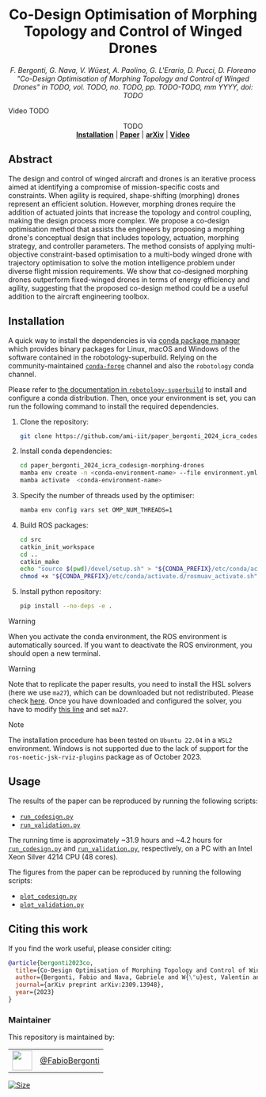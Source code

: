 <h1 align="center">
Co-Design Optimisation of Morphing Topology and Control of Winged Drones
</h1>


<div align="center">


_F. Bergonti, G. Nava, V. Wüest, A. Paolino, G. L'Erario, D. Pucci, D. Floreano "Co-Design Optimisation of Morphing Topology and Control of Winged Drones" in 
TODO, vol. TODO, no. TODO, pp. TODO-TODO, mm YYYY, doi: TODO_

</div>

<p align="center">

Video TODO

</p>

<div align="center">
  TODO
</div>

<div align="center">
  <a href="#installation"><b>Installation</b></a> |
  <a href="TODO"><b>Paper</b></a> |
  <a href="https://arxiv.org/abs/2309.13948"><b>arXiv</b></a> |
  <a href="TODO"><b>Video</b></a>
</div>

## Abstract

The design and control of winged aircraft and drones is an iterative process aimed at identifying a compromise of mission-specific costs and constraints. When agility is required, shape-shifting (morphing) drones represent an efficient solution. However, morphing drones require the addition of actuated joints that increase the topology and control coupling, making the design process more complex. We propose a co-design optimisation method that assists the engineers by proposing a morphing drone's conceptual design that includes topology, actuation, morphing strategy, and controller parameters. The method consists of applying multi-objective constraint-based optimisation to a multi-body winged drone with trajectory optimisation to solve the motion intelligence problem under diverse flight mission requirements. We show that co-designed morphing drones outperform fixed-winged drones in terms of energy efficiency and agility, suggesting that the proposed co-design method could be a useful addition to the aircraft engineering toolbox.

## Installation

A quick way to install the dependencies is via [conda package manager](https://docs.conda.io) which provides binary packages for Linux, macOS and Windows of the software contained in the robotology-superbuild. Relying on the community-maintained [`conda-forge`](https://conda-forge.org/) channel and also the `robotology` conda channel.

Please refer to [the documentation in `robotology-superbuild`](https://github.com/robotology/robotology-superbuild/blob/master/doc/conda-forge.md) to install and configure a conda distribution. Then, once your environment is set, you can run the following command to install the required dependencies.

1. Clone the repository:
    ```sh
    git clone https://github.com/ami-iit/paper_bergonti_2024_icra_codesign-morphing-drones.git
    ```
2. Install conda dependencies:
    ```sh
    cd paper_bergonti_2024_icra_codesign-morphing-drones
    mamba env create -n <conda-environment-name> --file environment.yml
    mamba activate  <conda-environment-name>
    ```
3. Specify the number of threads used by the optimiser:
   ```sh
   mamba env config vars set OMP_NUM_THREADS=1
   ```
4. Build ROS packages:
    ```sh
    cd src
    catkin_init_workspace
    cd ..
    catkin_make
    echo "source $(pwd)/devel/setup.sh" > "${CONDA_PREFIX}/etc/conda/activate.d/rosmuav_activate.sh"
    chmod +x "${CONDA_PREFIX}/etc/conda/activate.d/rosmuav_activate.sh"
    ```
5. Install python repository:
    ```sh
    pip install --no-deps -e .
    ```

> [!WARNING]
> When you activate the conda environment, the ROS environment is automatically sourced. If you want to deactivate the ROS environment, you should open a new terminal.

> [!WARNING]
> Note that to replicate the paper results, you need to install the HSL solvers (here we use `ma27`), which can be downloaded but not redistributed. Please check [here](https://licences.stfc.ac.uk/product/coin-hsl). Once you have downloaded and configured the solver, you have to modify [this line](TODO) and set `ma27`.

> [!NOTE]
> The installation procedure has been tested on `Ubuntu 22.04` in a `WSL2` environment. Windows is not supported due to the lack of support for the `ros-noetic-jsk-rviz-plugins` package as of October 2023.

## Usage

The results of the paper can be reproduced by running the following scripts:
- [`run_codesign.py`](src/run_codesign.py)
- [`run_validation.py`](src/run_validation.py)

The running time is approximately ~31.9 hours and ~4.2 hours for [`run_codesign.py`](src/run_codesign.py) and [`run_validation.py`](src/run_validation.py), respectively, on a PC with an Intel Xeon Silver 4214 CPU (48 cores).

The figures from the paper can be reproduced by running the following scripts:
- [`plot_codesign.py`](src/plot_codesign.py)
- [`plot_validation.py`](src/plot_validation.py)

## Citing this work

If you find the work useful, please consider citing:

```bibtex
@article{bergonti2023co,
  title={Co-Design Optimisation of Morphing Topology and Control of Winged Drones},
  author={Bergonti, Fabio and Nava, Gabriele and W{\"u}est, Valentin and Paolino, Antonello and L'Erario, Giuseppe and Pucci, Daniele and Floreano, Dario},
  journal={arXiv preprint arXiv:2309.13948},
  year={2023}
}
```

### Maintainer

This repository is maintained by:

| | |
|:---:|:---:|
| [<img src="https://github.com/FabioBergonti.png" width="40">](https://github.com/FabioBergonti) | [@FabioBergonti](https://github.com/FabioBergonti) |

<p align="left">
   <a href="https://github.com/ami-iit/paper_bergonti_2022_tro_kinematics-control-morphingcovers/blob/master/LICENSE"><img src="https://img.shields.io/github/license/ami-iit/paper_bergonti_2022_tro_kinematics-control-morphingcovers" alt="Size" class="center"/></a>
</p>
